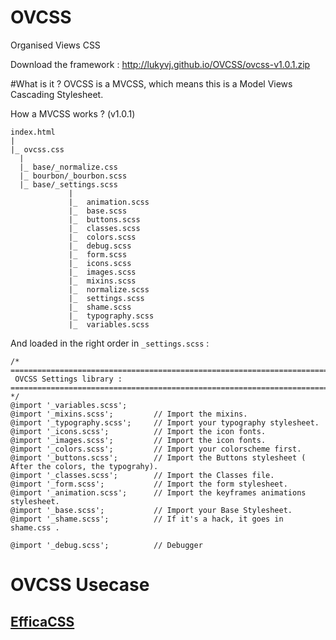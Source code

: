 OVCSS
=====

Organised Views CSS

Download the framework : http://lukyvj.github.io/OVCSS/ovcss-v1.0.1.zip 


#What is it ?
OVCSS is a MVCSS, which means this is a Model Views Cascading Stylesheet.

How a MVCSS works ? (v1.0.1)

    index.html
    |
    |_ ovcss.css
      |
      |_ base/_normalize.css
      |_ bourbon/_bourbon.scss
      |_ base/_settings.scss
                 |
                 |_  animation.scss
                 |_  base.scss
                 |_  buttons.scss
                 |_  classes.scss
                 |_  colors.scss
                 |_  debug.scss
                 |_  form.scss
                 |_  icons.scss
                 |_  images.scss
                 |_  mixins.scss
                 |_  normalize.scss
                 |_  settings.scss
                 |_  shame.scss
                 |_  typography.scss
                 |_  variables.scss
        
And loaded in the right order in `_settings.scss` : 

    /* ==========================================================================
     OVCSS Settings library :
    ========================================================================== */
    @import '_variables.scss';
    @import '_mixins.scss';         // Import the mixins.
    @import '_typography.scss';     // Import your typography stylesheet.
    @import '_icons.scss';          // Import the icon fonts.
    @import '_images.scss';         // Import the icon fonts.
    @import '_colors.scss'; 	    // Import your colorscheme first.
    @import '_buttons.scss';        // Import the Buttons stylesheet ( After the colors, the typograhy).
    @import '_classes.scss'; 	    // Import the Classes file.
    @import '_form.scss';           // Import the form stylesheet.
    @import '_animation.scss';      // Import the keyframes animations stylesheet.
    @import '_base.scss';           // Import your Base Stylesheet.
    @import '_shame.scss';          // If it's a hack, it goes in shame.css .
    
    @import '_debug.scss';          // Debugger
 
# OVCSS Usecase

## [EfficaCSS](http://lukyvj.github.io/EfficaCSS/)
